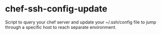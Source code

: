 chef-ssh-config-update
======================

Script to query your chef server and update your ~/.ssh/config file to jump through a specific host to reach separate environment.

